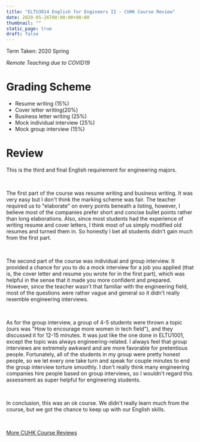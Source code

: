```yaml
---
title: "ELTU3014 English for Engineers II - CUHK Course Review"
date: 2020-05-26T00:00:00+08:00
thumbnail: ""
static_page: true
draft: false
---
```


Term Taken: 2020 Spring

*Remote Teaching due to COVID19*

# Grading Scheme
* Resume writing (15%)
* Cover letter writing(20%)
* Business letter writing (25%)
* Mock individual interview (25%)
* Mock group interview (15%)

# Review
This is the third and final English requirement for engineering majors.

<br />

The first part of the course was resume writing and business writing. It was very easy but I don't think the marking scheme was fair. The teacher required us to "elaborate" on every points beneath a listing, however, I believe most of the companies prefer short and concise bullet points rather than long elaborations. Also, since most students had the experience of writing resume and cover letters, I think most of us simply modified old resumes and turned them in. So honestly I bet all students didn't gain much from the first part.

<br />

The second part of the course was individual and group interview. It provided a chance for you to do a mock interview for a job you applied (that is, the cover letter and resume you wrote for in the first part), which was helpful in the sense that it made you more confident and prepared. However, since the teacher wasn't that familiar with the engineering field, most of the questions were rather vague and general so it didn't really resemble engineering interviews.

<br />

As for the group interview, a group of 4-5 students were thrown a topic (ours was "How to encourage more women in tech field"), and they discussed it for 12-15 minutes. It was just like the one done in ELTU1001, except the topic was always engineering-related. I always feel that group interviews are extremely awkward and are more favorable for pretentious people. Fortunately, all of the students in my group were pretty honest people, so we let every one take turn and speak for couple minutes to end the group interview torture smoothly. I don't really think many engineering companies hire people based on group interviews, so I wouldn't regard this assessment as super helpful for engineering students.

<br />

In conclusion, this was an ok course. We didn't really learn much from the course, but we got the chance to keep up with our English skills.

<br />

[More CUHK Course Reviews](/course-review)